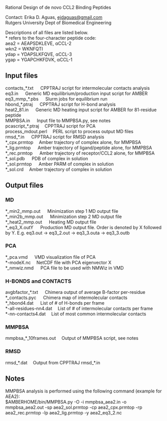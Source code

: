 
Rational Design of de novo CCL2 Binding Peptides<br>

Contact: Erika D. Aguas, ejdaguas@gmail.com<br>
Rutgers University Dept of Biomedical Engineering<br>

Descriptions of all files are listed below. <br>
\* refers to the four-character peptide code:<br>
aea2 = AEAPSDKLEVE, αCCL-2 <br>
wkn2 = WKNFQTI<br>
ydap = YDAPSLKFQVE, αCCL-3<br>
ygap = YGAPCHKFDVK, αCCL-1<br>

## Input files
contacts_\*.txt	&emsp;	CPPTRAJ script for intermolecular contacts analysis<br>
eq3.in 	&emsp; Generic MD equilibrium/production input script for AMBER<br>
eq3\_mmp\_\*.pbs 	&emsp; Slurm jobs for equilibrium run<br>
hbond_\*.ptraj	&emsp;	CPPTRAJ script for H-bond analysis<br>
heat2\_81.in 	&emsp; Generic MD heating input script for AMBER for 81-residue peptide<br>
MMPBSA.in	&emsp;	Input file to MMPBSA.py, see notes<br>
pcascript_\*.ptraj	&emsp;CPPTRAJ script for PCA<br>
process_mdout.perl	&emsp;PERL script to process output MD files<br>
rmsd_\*.in	&emsp;	CPPTRAJ script for RMSD analysis<br>
\*\_cpx.prmtop		&emsp;Amber trajectory of complex alone, for MMPBSA<br>
\*\_lig.prmtop	&emsp;	Amber trajectory of ligand/peptide alone, for MMPBSA<br>
\*\_rec.prmtop	&emsp;	Amber trajectory of receptor/CCL2 alone, for MMPBSA<br>
\*\_sol.pdb	&emsp;	PDB of complex in solution<br>
\*\_sol.prmtop	&emsp;	Amber PARM of complex in solution<br>
\*\_sol.crd&emsp;		Amber trajectory of complex in solution<br>

## Output files
### MD
\*\_min2\_mmp.out &emsp; Minimization step 1 MD output file <br>
\*\_min2b\_mmp.out &emsp; Minimization step 2 MD output file <br>
\*\_heat2\_mmp.out &emsp; Heating MD output file <br>
\*\_eq3_X.outY &emsp; Production MD output file. Order is denoted by X followed by Y. E.g. eq3.out -> eq3_2.out -> eq3_3.outa -> eq3_3.outb

### PCA
\*\_pca.vmd &emsp;	VMD visualization file of PCA <br>
\*-modeX.nc&emsp;	NetCDF file with PCA eigenvector X<br>
\*\_nmwiz.nmd &emsp;	PCA file to be used with NMWiz in VMD<br>

### H-BONDS and CONTACTS
avgbfactor\_\*.txt	&emsp;	Chimera output of average B-factor per-residue<br>
\*\_contacts.pyc	&emsp;	Chimera map of intermolecular contacts<br>
\*\_hbond4.dat	&emsp;	List of # of H-bonds per frame<br>
\*-all-residues-nn4.dat	&emsp;List of # of intermolecular contacts per frame<br>
\*-nn-contacts4.dat	&emsp;List of most common intermolecular contacts<br>

### MMPBSA
mmpbsa\_\*\_10frames.out&emsp;	Output of MMPBSA script, see notes<br>

### RMSD
rmsd\_\*.dat	&emsp;Output from CPPTRAJ rmsd\_\*.in<br>

## Notes
MMPBSA analysis is performed using the following command (example for AEA2):<br>
$AMBERHOME/bin/MMPBSA.py -O -i mmpbsa_aea2.in -o mmpbsa_aea2.out -sp aea2_sol.prmtop -cp aea2_cpx.prmtop -rp aea2_rec.prmtop -lp aea2_lig.prmtop -y aea2_eq3_2.nc
